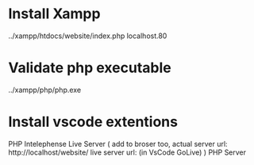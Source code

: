 # Install Xampp
../xampp/htdocs/website/index.php
localhost.80

# Validate php executable 
../xampp/php/php.exe

# Install vscode extentions
PHP Intelephense
Live Server (
    add to broser too, 
    actual server url: http://localhost/website/
    live server url: (in VsCode GoLive)
    ) 
PHP Server